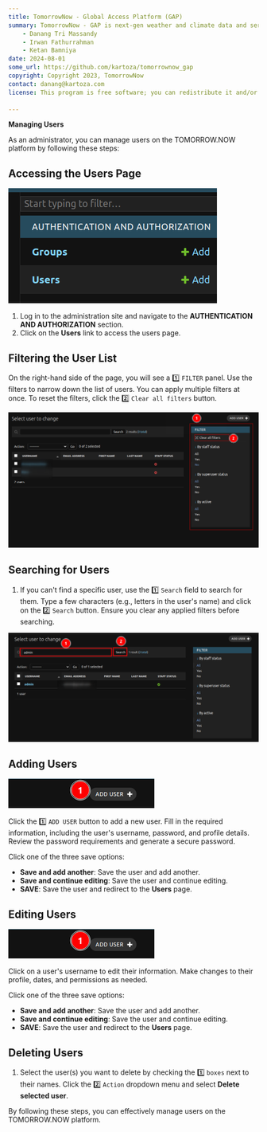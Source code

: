 ```yaml
---
title: TomorrowNow - Global Access Platform (GAP)
summary: TomorrowNow - GAP is next-gen weather and climate data and services.
    - Danang Tri Massandy
    - Irwan Fathurrahman
    - Ketan Bamniya
date: 2024-08-01
some_url: https://github.com/kartoza/tomorrownow_gap
copyright: Copyright 2023, TomorrowNow
contact: danang@kartoza.com
license: This program is free software; you can redistribute it and/or modify it under the terms of the GNU Affero General Public License as published by the Free Software Foundation; either version 3 of the License, or (at your option) any later version.

---
```


**Managing Users**

As an administrator, you can manage users on the TOMORROW.NOW platform by following these steps:

## Accessing the Users Page

![Authentication and authorization](./img/manage-user-1.png)

1. Log in to the administration site and navigate to the **AUTHENTICATION AND AUTHORIZATION** section.
2. Click on the **Users** link to access the users page.

## Filtering the User List

On the right-hand side of the page, you will see a 1️⃣ `FILTER` panel. Use the filters to narrow down the list of users. You can apply multiple filters at once. To reset the filters, click the 2️⃣ `Clear all filters` button.

![Filter](./img/manage-user-2.png)

## Searching for Users

1. If you can't find a specific user, use the 1️⃣ `Search` field to search for them. Type a few characters (e.g., letters in the user's name) and click on the 2️⃣ `Search` button. Ensure you clear any applied filters before searching.

![Search](./img/manage-user-3.png)

## Adding Users

![Add user](./img/manage-user-4.png)

Click the 1️⃣ `ADD USER` button to add a new user. Fill in the required information, including the user's username, password, and profile details. Review the password requirements and generate a secure password. 

Click one of the three save options:

* **Save and add another**: Save the user and add another.
* **Save and continue editing**: Save the user and continue editing.
* **SAVE**: Save the user and redirect to the **Users** page.

## Editing Users

![Add user](./img/manage-user-4.png)

Click on a user's username to edit their information. Make changes to their profile, dates, and permissions as needed.

Click one of the three save options:

* **Save and add another**: Save the user and add another.
* **Save and continue editing**: Save the user and continue editing.
* **SAVE**: Save the user and redirect to the **Users** page.

## Deleting Users

1. Select the user(s) you want to delete by checking the 1️⃣ `boxes` next to their names. Click the 2️⃣ `Action` dropdown menu and select **Delete selected user**.

By following these steps, you can effectively manage users on the TOMORROW.NOW platform.